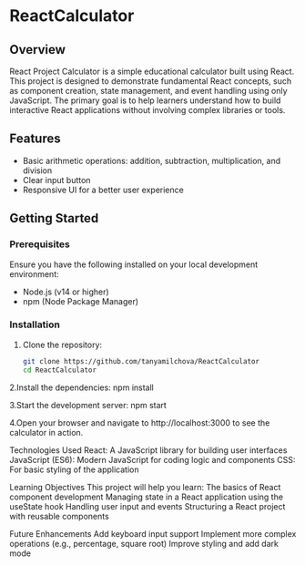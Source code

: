 # ReactCalculator

## Overview
React Project Calculator is a simple educational calculator built using React. This project is designed to demonstrate fundamental React concepts, such as component creation, state management, and event handling using only JavaScript. The primary goal is to help learners understand how to build interactive React applications without involving complex libraries or tools.

## Features
- Basic arithmetic operations: addition, subtraction, multiplication, and division
- Clear input button
- Responsive UI for a better user experience


## Getting Started

### Prerequisites
Ensure you have the following installed on your local development environment:
- Node.js (v14 or higher)
- npm (Node Package Manager)

### Installation
1. Clone the repository:
   ```bash
   git clone https://github.com/tanyamilchova/ReactCalculator
   cd ReactCalculator
   
2.Install the dependencies:
npm install

3.Start the development server:
npm start

4.Open your browser and navigate to http://localhost:3000 to see the calculator in action.


Technologies Used
React: A JavaScript library for building user interfaces
JavaScript (ES6): Modern JavaScript for coding logic and components
CSS: For basic styling of the application

Learning Objectives
This project will help you learn:
The basics of React component development
Managing state in a React application using the useState hook
Handling user input and events
Structuring a React project with reusable components

Future Enhancements
Add keyboard input support
Implement more complex operations (e.g., percentage, square root)
Improve styling and add dark mode
